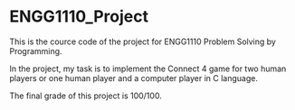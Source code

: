 # ENGG1110_Project
This is the cource code of the project for ENGG1110 Problem Solving by Programming.

In the project, my task is to implement the Connect 4 game for two human players or one human player and a computer player in C 
language.

The final grade of this project is 100/100.
